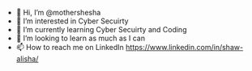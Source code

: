 - 👋 Hi, I’m @mothershesha
- 👀 I’m interested in Cyber Secuirty
- 🌱 I’m currently learning Cyber Secuirty and Coding
- 💞️ I’m looking to learn as much as I can
- 📫 How to reach me on LinkedIn https://www.linkedin.com/in/shaw-alisha/

<!---
mothershesha/mothershesha is a ✨ special ✨ repository because its `README.md` (this file) appears on your GitHub profile.
You can click the Preview link to take a look at your changes.
--->
